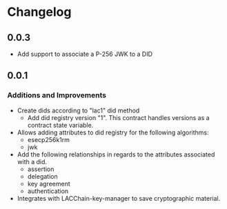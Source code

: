 # Changelog

## 0.0.3

* Add support to associate a P-256 JWK to a DID
## 0.0.1

### Additions and Improvements
* Create dids according to "lac1" did method
  * Add did registry version "1". This contract handles versions as a contract state variable.
* Allows adding attributes to did registry for the following algorithms:
  * esecp256k1rm
  * jwk
* Add the following relationships in regards to the attributes associated with a did.
  * assertion
  * delegation
  * key agreement
  * authentication
* Integrates with LACChain-key-manager to save cryptographic material.
